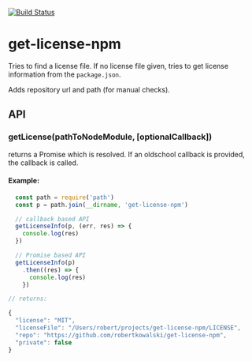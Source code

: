 [![Build Status](https://travis-ci.org/robertkowalski/get-license-npm.svg?branch=master)](https://travis-ci.org/robertkowalski/get-license-npm)

# get-license-npm

Tries to find a license file.
If no license file given, tries to get license information from the
`package.json`.

Adds repository url and path (for manual checks).

## API

### getLicense(pathToNodeModule, [optionalCallback])

returns a Promise which is resolved. If an oldschool callback is
provided, the callback is called.


#### Example:

```js
  const path = require('path')
  const p = path.join(__dirname, 'get-license-npm')

  // callback based API
  getLicenseInfo(p, (err, res) => {
    console.log(res)
  })

  // Promise based API
  getLicenseInfo(p)
    .then((res) => {
      console.log(res)
    })

// returns:

{
  "license": "MIT",
  "licenseFile": "/Users/robert/projects/get-license-npm/LICENSE",
  "repo": "https://github.com/robertkowalski/get-license-npm",
  "private": false
}
```
